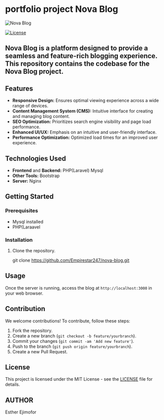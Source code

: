 # portfolio project  Nova Blog

![Nova Blog](https://thumbs.dreamstime.com/b/blog-concept-d-rendering-isolated-white-background-80232181.jpg)

[![License](https://img.shields.io/badge/license-MIT-blue.svg)](https://opensource.org/licenses/MIT)

## Nova Blog is a platform designed to provide a seamless and feature-rich blogging experience. This repository contains the codebase for the Nova Blog project.

## Features

- **Responsive Design:** Ensures optimal viewing experience across a wide range of devices.
- **Content Management System (CMS):** Intuitive interface for creating and managing blog content.
- **SEO Optimization:** Prioritizes search engine visibility and page load performance.
- **Enhanced UI/UX:** Emphasis on an intuitive and user-friendly interface.
- **Performance Optimization:** Optimized load times for an improved user experience.

## Technologies Used
 
- **Frontend** and **Backend:**  PHP(Laravel) Mysql
- **Other Tools:** Bootstrap
- **Server:** Nginx 

## Getting Started

### Prerequisites

- Mysql installed
- PHP(Laraavel

### Installation

1. Clone the repository.
   
   git clone https://github.com/Empirestar247/nova-blog.git
   

## Usage

Once the server is running, access the blog at `http://localhost:3000` in your web browser.

## Contribution

We welcome contributions! To contribute, follow these steps:

1. Fork the repository.
2. Create a new branch (`git checkout -b feature/yourbranch`).
3. Commit your changes (`git commit -am 'Add new feature'`).
4. Push to the branch (`git push origin feature/yourbranch`).
5. Create a new Pull Request.

## License

This project is licensed under the MIT License - see the [LICENSE](LICENSE) file for details.

## AUTHOR

Esther Ejimofor


